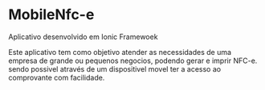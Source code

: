 # MobileNfc-e
Aplicativo desenvolvido em Ionic Framewoek

Este aplicativo tem como objetivo atender as necessidades de uma empresa de grande ou pequenos negocios, podendo gerar e imprir NFC-e. sendo possivel através de um dispositivel movel ter a acesso ao comprovante com facilidade.
